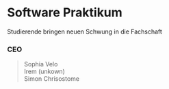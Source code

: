 # Software Praktikum
Studierende bringen neuen Schwung in die Fachschaft
### CEO
>Sophia Velo<br>
Irem (unkown)<br>
Simon Chrisostome


